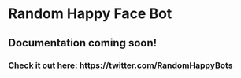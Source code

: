 # Random Happy Face Bot

## Documentation coming soon! 

### Check it out here: https://twitter.com/RandomHappyBots 